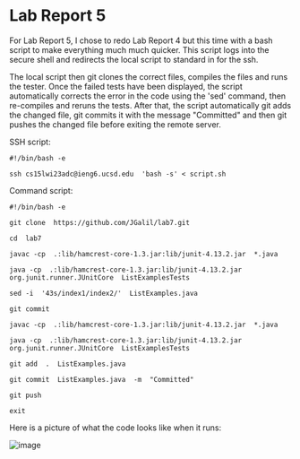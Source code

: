 
# Lab Report 5

For Lab Report 5, I chose to redo Lab Report 4 but this time with a bash
script to make everything much much quicker.
This script logs into the secure shell and redirects the local script
to standard in for the ssh.

The local script then git clones the correct files, 
compiles the files and runs the tester.
Once the failed tests have been displayed, the script automatically
corrects the error in the code using the 'sed' command, then re-compiles
and reruns the tests.
After that, the script automatically git adds the changed file,
git commits it with the message "Committed"
and then git pushes the changed file before exiting the remote server.

SSH script:
```
#!/bin/bash -e

ssh cs15lwi23adc@ieng6.ucsd.edu  'bash -s' < script.sh
```

Command script:
```
#!/bin/bash -e
  
git clone  https://github.com/JGalil/lab7.git
  
cd  lab7
  
javac -cp  .:lib/hamcrest-core-1.3.jar:lib/junit-4.13.2.jar  *.java
  
java -cp  .:lib/hamcrest-core-1.3.jar:lib/junit-4.13.2.jar  org.junit.runner.JUnitCore  ListExamplesTests
  
sed -i  '43s/index1/index2/'  ListExamples.java
  
git commit
  
javac -cp  .:lib/hamcrest-core-1.3.jar:lib/junit-4.13.2.jar  *.java
  
java -cp  .:lib/hamcrest-core-1.3.jar:lib/junit-4.13.2.jar  org.junit.runner.JUnitCore  ListExamplesTests
  
git add  .  ListExamples.java

git commit  ListExamples.java  -m  "Committed"

git push

exit
```

Here is a picture of what the code looks like when it runs:


![image](https://user-images.githubusercontent.com/122497361/224590807-78971b4c-7ca6-456a-83ec-e1ddc4ff544e.png)

